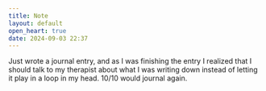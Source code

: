 ```yaml
---
title: Note
layout: default
open_heart: true
date: 2024-09-03 22:37
---
```


Just wrote a journal entry, and as I was finishing the entry I realized that I should talk to my therapist about what I was writing down instead of letting it play in a loop in my head. 10/10 would journal again.
